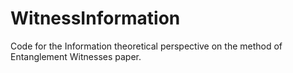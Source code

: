 # WitnessInformation
Code for the Information theoretical perspective on the method of Entanglement Witnesses paper.
